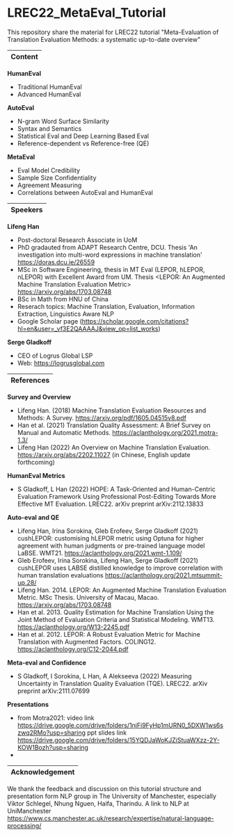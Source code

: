 # LREC22_MetaEval_Tutorial
This repository share the material for LREC22 tutorial "Meta-Evaluation of Translation Evaluation Methods: a systematic up-to-date overview"

| Content |
|---|

**HumanEval**

- Traditional HumanEval
- Advanced HumanEval



**AutoEval**

- N-gram Word Surface Similarity
- Syntax and Semantics
- Statistical Eval and Deep Learning Based Eval 
- Reference-dependent vs Reference-free (QE)


**MetaEval**

- Eval Model Credibility
- Sample Size Confidentiality 
- Agreement Measuring
- Correlations between AutoEval and HumanEval



| Speekers |
|---|

**Lifeng Han**

- Post-doctoral Research Associate in UoM
- PhD gradauted from ADAPT Research Centre, DCU. Thesis 'An investigation into multi-word expressions in machine translation' https://doras.dcu.ie/26559 
- MSc in Software Engineering, thesis in MT Eval (LEPOR, hLEPOR, nLEPOR) with Excellent Award from UM. Thesis <LEPOR: An Augmented Machine Translation Evaluation Metric> https://arxiv.org/abs/1703.08748 
- BSc in Math from HNU of China
- Reserach topics: Machine Translation, Evaluation, Information Extraction, Linguistics Aware NLP 
- Google Scholar page (https://scholar.google.com/citations?hl=en&user=_vf3E2QAAAAJ&view_op=list_works)


**Serge Gladkoff**

- CEO of Logrus Global LSP
- Web: https://logrusglobal.com 


| References |
|---|

**Survey and Overview**

- Lifeng Han. (2018) Machine Translation Evaluation Resources and Methods: A Survey. https://arxiv.org/pdf/1605.04515v8.pdf 
- Han et al. (2021) Translation Quality Assessment: A Brief Survey on Manual and Automatic Methods. https://aclanthology.org/2021.motra-1.3/ 
- Lifeng Han (2022) An Overview on Machine Translation Evaluation. https://arxiv.org/abs/2202.11027 (in Chinese, English update forthcoming)

**HumanEval Metrics**

- S Gladkoff, L Han (2022) HOPE: A Task-Oriented and Human-Centric Evaluation Framework Using Professional Post-Editing Towards More Effective MT Evaluation. LREC22. arXiv preprint arXiv:2112.13833

**Auto-eval and QE**
- Lifeng Han, Irina Sorokina, Gleb Erofeev, Serge Gladkoff (2021) cushLEPOR: customising hLEPOR metric using Optuna for higher agreement with human judgments or pre-trained language model LaBSE. WMT21. https://aclanthology.org/2021.wmt-1.109/ 
- Gleb Erofeev, Irina Sorokina, Lifeng Han, Serge Gladkoff (2021) cushLEPOR uses LABSE distilled knowledge to improve correlation with human translation evaluations https://aclanthology.org/2021.mtsummit-up.28/
- Lifeng Han. 2014. LEPOR: An Augmented Machine Translation Evaluation Metric. MSc Thesis. University of Macau, Macao. https://arxiv.org/abs/1703.08748
- Han et al. 2013. Quality Estimation for Machine Translation Using the Joint Method of Evaluation Criteria and Statistical Modeling. WMT13. https://aclanthology.org/W13-2245.pdf
- Han et al. 2012. LEPOR: A Robust Evaluation Metric for Machine Translation with Augmented Factors. COLING12. https://aclanthology.org/C12-2044.pdf

**Meta-eval and Confidence**

- S Gladkoff, I Sorokina, L Han, A Alekseeva (2022) Measuring Uncertainty in Translation Quality Evaluation (TQE). LREC22. arXiv preprint arXiv:2111.07699
 
**Presentations**

- from Motra2021: video link https://drive.google.com/drive/folders/1njFi9FyHp1mURN0_5DXW1ws6szwq2RMo?usp=sharing ppt slides link https://drive.google.com/drive/folders/15YQDJaWoKJZiStuaWXzz-2Y-KOW1Bozh?usp=sharing 
- 
 
 | Acknowledgement |
|---|

We thank the feedback and discussion on this tutorial structure and presentation form NLP group in The University of Manchester, especially Viktor Schlegel, Nhung Nguen, Haifa, Tharindu.
A link to NLP at UniManchester https://www.cs.manchester.ac.uk/research/expertise/natural-language-processing/

